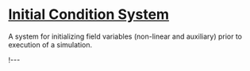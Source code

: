 # [Initial Condition System](syntax/ICs/index.md)

A system for initializing field variables (non-linear and auxiliary) prior to execution of a
simulation.

!---
